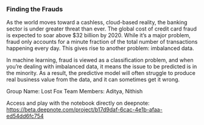 ### Finding the Frauds

As the world moves toward a cashless, cloud-based reality, the banking sector is under greater threat than ever. The global cost of credit card fraud is expected to soar above $32 billion by 2020. While it’s a major problem, fraud only accounts for a minute fraction of the total number of transactions happening every day. This gives rise to another problem: imbalanced data.

In machine learning, fraud is viewed as a classification problem, and when you’re dealing with imbalanced data, it means the issue to be predicted is in the minority. As a result, the predictive model will often struggle to produce real business value from the data, and it can sometimes get it wrong.

Group Name: Lost Fox
Team Members: Aditya, Nithish

Access and play with the notebook directly on deepnote: https://beta.deepnote.com/project/b17d9daf-6cac-4e1b-afaa-ed54dd6fc754
